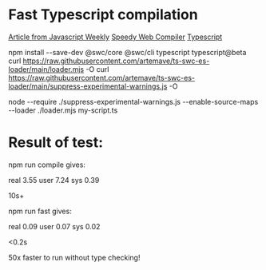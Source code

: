 # Fast Typescript compilation

[Article from Javascript Weekly](https://featurist.co.uk/blog/running-typescript-in-node-with-near-zero-compilation-cost/)
[Speedy Web Compiler](https://swc.rs)
[Typescript](https://www.typescriptlang.org)

npm install --save-dev @swc/core @swc/cli typescript typescript@beta
curl https://raw.githubusercontent.com/artemave/ts-swc-es-loader/main/loader.mjs -O
curl https://raw.githubusercontent.com/artemave/ts-swc-es-loader/main/suppress-experimental-warnings.js -O

node --require ./suppress-experimental-warnings.js --enable-source-maps --loader ./loader.mjs my-script.ts


# Result of test:


npm run compile gives:

real 3.55
user 7.24
sys 0.39

10s+

npm run fast gives:

real 0.09
user 0.07
sys 0.02

<0.2s

50x faster to run without type checking!
